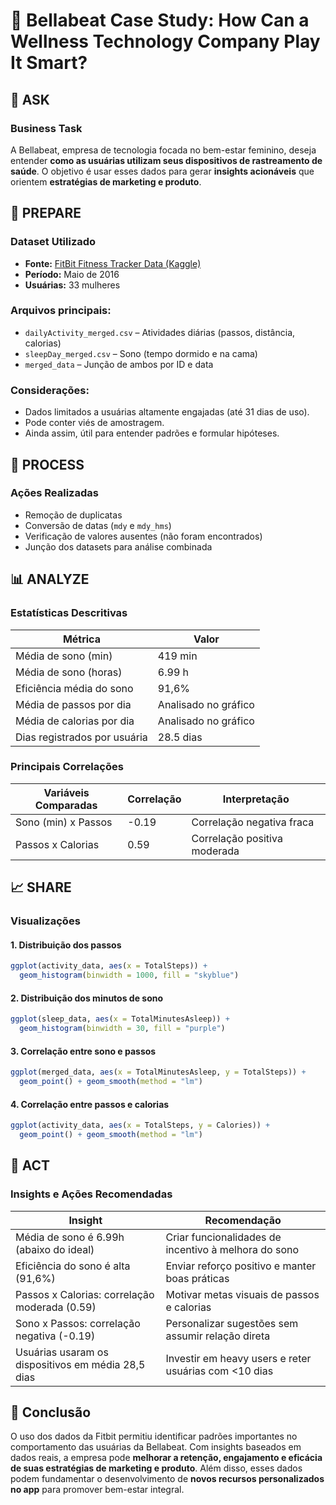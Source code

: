 
# 📄 Bellabeat Case Study: How Can a Wellness Technology Company Play It Smart?

## 🧭 ASK

### Business Task
A Bellabeat, empresa de tecnologia focada no bem-estar feminino, deseja entender **como as usuárias utilizam seus dispositivos de rastreamento de saúde**. O objetivo é usar esses dados para gerar **insights acionáveis** que orientem **estratégias de marketing e produto**.

## 📂 PREPARE

### Dataset Utilizado
- **Fonte:** [FitBit Fitness Tracker Data (Kaggle)](https://www.kaggle.com/datasets/arashnic/fitbit)
- **Período:** Maio de 2016
- **Usuárias:** 33 mulheres

### Arquivos principais:
- `dailyActivity_merged.csv` – Atividades diárias (passos, distância, calorias)
- `sleepDay_merged.csv` – Sono (tempo dormido e na cama)
- `merged_data` – Junção de ambos por ID e data

### Considerações:
- Dados limitados a usuárias altamente engajadas (até 31 dias de uso).
- Pode conter viés de amostragem.
- Ainda assim, útil para entender padrões e formular hipóteses.

## 🧼 PROCESS

### Ações Realizadas
- Remoção de duplicatas
- Conversão de datas (`mdy` e `mdy_hms`)
- Verificação de valores ausentes (não foram encontrados)
- Junção dos datasets para análise combinada

## 📊 ANALYZE

### Estatísticas Descritivas

| Métrica                     | Valor         |
|----------------------------|---------------|
| Média de sono (min)        | 419 min       |
| Média de sono (horas)      | 6.99 h        |
| Eficiência média do sono   | 91,6%         |
| Média de passos por dia    | Analisado no gráfico |
| Média de calorias por dia  | Analisado no gráfico |
| Dias registrados por usuária | 28.5 dias   |

### Principais Correlações

| Variáveis Comparadas            | Correlação | Interpretação                          |
|--------------------------------|------------|----------------------------------------|
| Sono (min) x Passos            | -0.19      | Correlação negativa fraca              |
| Passos x Calorias              | 0.59       | Correlação positiva moderada           |

## 📈 SHARE

### Visualizações

#### 1. Distribuição dos passos

```r
ggplot(activity_data, aes(x = TotalSteps)) +
  geom_histogram(binwidth = 1000, fill = "skyblue")
```

#### 2. Distribuição dos minutos de sono

```r
ggplot(sleep_data, aes(x = TotalMinutesAsleep)) +
  geom_histogram(binwidth = 30, fill = "purple")
```

#### 3. Correlação entre sono e passos

```r
ggplot(merged_data, aes(x = TotalMinutesAsleep, y = TotalSteps)) +
  geom_point() + geom_smooth(method = "lm")
```

#### 4. Correlação entre passos e calorias

```r
ggplot(activity_data, aes(x = TotalSteps, y = Calories)) +
  geom_point() + geom_smooth(method = "lm")
```

## 🚀 ACT

### Insights e Ações Recomendadas

| Insight | Recomendação |
|--------|--------------|
| Média de sono é 6.99h (abaixo do ideal) | Criar funcionalidades de incentivo à melhora do sono |
| Eficiência do sono é alta (91,6%) | Enviar reforço positivo e manter boas práticas |
| Passos x Calorias: correlação moderada (0.59) | Motivar metas visuais de passos e calorias |
| Sono x Passos: correlação negativa (-0.19) | Personalizar sugestões sem assumir relação direta |
| Usuárias usaram os dispositivos em média 28,5 dias | Investir em heavy users e reter usuárias com <10 dias |

## 📌 Conclusão

O uso dos dados da Fitbit permitiu identificar padrões importantes no comportamento das usuárias da Bellabeat. Com insights baseados em dados reais, a empresa pode **melhorar a retenção, engajamento e eficácia de suas estratégias de marketing e produto**. Além disso, esses dados podem fundamentar o desenvolvimento de **novos recursos personalizados no app** para promover bem-estar integral.
